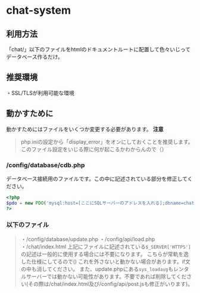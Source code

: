 # chat-system

## 利用方法
「chat/」以下のファイルをhtmlのドキュメントルートに配置して色々いじってデータベース作るだけ。
## 推奨環境
・SSL/TLSが利用可能な環境
## 動かすために
動かすためにはファイルをいくつか変更する必要があります。
**注意**
> php.iniの設定から「display_error」をオンにしておくことを推奨します。このファイル設定をいじる際に何が起こるかわからんので（）
### /config/database/cdb.php
データベース接続用のファイルです。この中に記述されている部分を修正してください。
```php
<?php
$pdo = new PDO('mysql:host=[ここにSQLサーバーのアドレスを入れる];dbname=chat;charset=utf8','SQL接続用のユーザーネーム','パスワード');
?>
```
### 以下のファイル
> ・/config/database/update.php
・/config/api/load.php
・/chat/index.html
上記にファイルに記述されている`$_SERVER['HTTPS']`の記述は一般的に使用する場合には不要になります。
こちらが常軌を逸した仕様にしてるので()
これを外さないと動かない場合があります。if文の中も消してください。
また、update.phpにある`sys_loadavg`もレンタルサーバーでは動かない可能性があります。不要であれば削除してください(その際は/chat/index.html及び/config/api/post.jsも修正がいります)。
